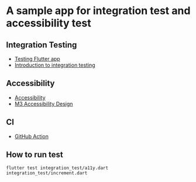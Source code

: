 # A sample app for integration test and accessibility test

## Integration Testing

- [Testing Flutter app](https://docs.flutter.dev/testing#integration-tests)
- [Introduction to integration testing](https://docs.flutter.dev/cookbook/testing/integration/introduction)

## Accessibility

- [Accessibility](https://docs.flutter.dev/development/accessibility-and-localization/accessibility?tab=talkback)
- [M3 Accessibility Design](https://m3.material.io/foundations/accessible-design/overview)

## CI

- [GitHub Action](https://www.geekco.fr/posts/en/how-to-add-flutter-integration-test-in-a-ci-with-github-action)

## How to run test

```
flutter test integration_test/a11y.dart integration_test/increment.dart
```
